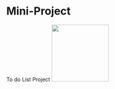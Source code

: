 # Mini-Project
To do List Project 
<img src="https://www.svgrepo.com/show/474366/calendar.svg" style="width: 150px;"></img>
